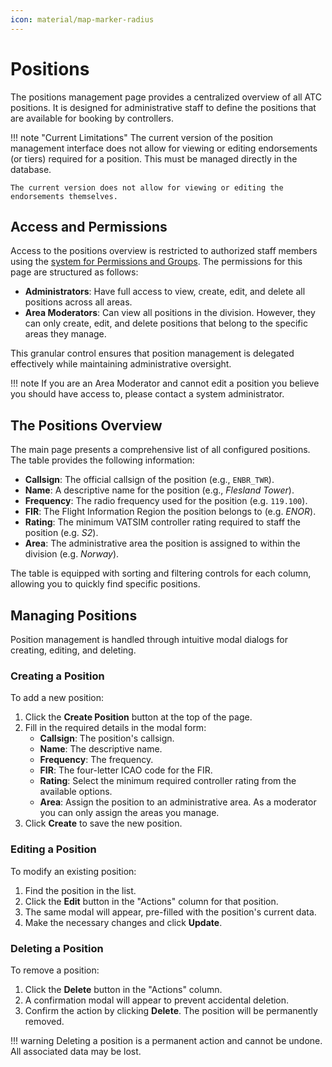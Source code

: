 ```yaml
---
icon: material/map-marker-radius
---
```


# Positions

The positions management page provides a centralized overview of all ATC positions. It is designed for administrative staff to define the positions that are available for booking by controllers.

!!! note "Current Limitations"
    The current version of the position management interface does not allow for viewing or editing endorsements (or tiers) required for a position. This must be managed directly in the database.

    The current version does not allow for viewing or editing the endorsements themselves.

## Access and Permissions

Access to the positions overview is restricted to authorized staff members using the [system for Permissions and Groups](permissions.md).
The permissions for this page are structured as follows:

- **Administrators**: Have full access to view, create, edit, and delete all positions across all areas.
- **Area Moderators**: Can view all positions in the division. However, they can only create, edit, and delete positions that belong to the specific areas they manage.

This granular control ensures that position management is delegated effectively while maintaining administrative oversight.

!!! note
    If you are an Area Moderator and cannot edit a position you believe you should have access to, please contact a system administrator.

## The Positions Overview

The main page presents a comprehensive list of all configured positions. The table provides the following information:

- **Callsign**: The official callsign of the position (e.g., `ENBR_TWR`).
- **Name**: A descriptive name for the position (e.g., *Flesland Tower*).
- **Frequency**: The radio frequency used for the position (e.g. `119.100`).
- **FIR**: The Flight Information Region the position belongs to (e.g. *ENOR*).
- **Rating**: The minimum VATSIM controller rating required to staff the position (e.g. *S2*).
- **Area**: The administrative area the position is assigned to within the division (e.g. *Norway*).

The table is equipped with sorting and filtering controls for each column, allowing you to quickly find specific positions.

## Managing Positions

Position management is handled through intuitive modal dialogs for creating, editing, and deleting.

### Creating a Position

To add a new position:

1. Click the **Create Position** button at the top of the page.
2. Fill in the required details in the modal form:
   - **Callsign**: The position's callsign.
   - **Name**: The descriptive name.
   - **Frequency**: The frequency.
   - **FIR**: The four-letter ICAO code for the FIR.
   - **Rating**: Select the minimum required controller rating from the available options.
   - **Area**: Assign the position to an administrative area. As a moderator you can only assign the areas you manage.
3. Click **Create** to save the new position.

### Editing a Position

To modify an existing position:

1. Find the position in the list.
2. Click the **Edit** button in the "Actions" column for that position.
3. The same modal will appear, pre-filled with the position's current data.
4. Make the necessary changes and click **Update**.

### Deleting a Position

To remove a position:

1. Click the **Delete** button in the "Actions" column.
2. A confirmation modal will appear to prevent accidental deletion.
3. Confirm the action by clicking **Delete**. The position will be permanently removed.

!!! warning
    Deleting a position is a permanent action and cannot be undone. All associated data may be lost.
